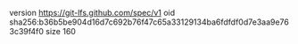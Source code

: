 version https://git-lfs.github.com/spec/v1
oid sha256:b36b5be904d16d7c692b76f47c65a33129134ba6fdfdf0d7e3aa9e763c39f4f0
size 160
